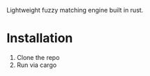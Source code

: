 Lightweight fuzzy matching engine built in rust.

# Installation

1. Clone the repo
2. Run via cargo
